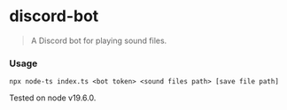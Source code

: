 # discord-bot
> A Discord bot for playing sound files.

### Usage
```
npx node-ts index.ts <bot token> <sound files path> [save file path]
```
Tested on node v19.6.0.
